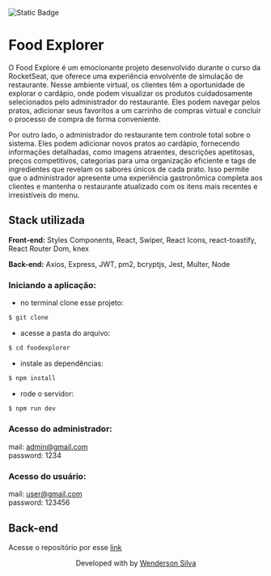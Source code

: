 ![Static Badge](https://img.shields.io/badge/In%20Development-purple)

# Food Explorer 

O Food Explore é um emocionante projeto desenvolvido durante o curso da RocketSeat, que oferece uma experiência envolvente de simulação de restaurante. Nesse ambiente virtual, os clientes têm a oportunidade de explorar o cardápio, onde podem visualizar os produtos cuidadosamente selecionados pelo administrador do restaurante. Eles podem navegar pelos pratos, adicionar seus favoritos a um carrinho de compras virtual e concluir o processo de compra de forma conveniente.

Por outro lado, o administrador do restaurante tem controle total sobre o sistema. Eles podem adicionar novos pratos ao cardápio, fornecendo informações detalhadas, como imagens atraentes, descrições apetitosas, preços competitivos, categorias para uma organização eficiente e tags de ingredientes que revelam os sabores únicos de cada prato. Isso permite que o administrador apresente uma experiência gastronômica completa aos clientes e mantenha o restaurante atualizado com os itens mais recentes e irresistíveis do menu.

## Stack utilizada

**Front-end:** 
Styles Components, 
React, 
Swiper,
React Icons,
react-toastify,
React Router Dom,
knex


**Back-end:** Axios, Express, JWT, pm2, bcryptjs, Jest, Multer, Node 


### Iniciando a aplicação:

- no terminal clone esse projeto:

```bash
$ git clone 
```

- acesse a pasta do arquivo:

```bash
$ cd foodexplorer
```

- instale as dependências:

```bash
$ npm install
```

- rode o servidor:

```bash
$ npm run dev


```

### Acesso do administrador:

mail: admin@gmail.com</br>
password: 1234

### Acesso do usuário:

mail: user@gmail.com</br>
password: 123456

##  Back-end

Acesse o repositório por esse [link](https://github.com/Wenderlord/Food-Explorer-API2)

<p align="center">Developed with  by <a href="https://github.com/Wenderlord" target="_blank">Wenderson Silva</a></p>
